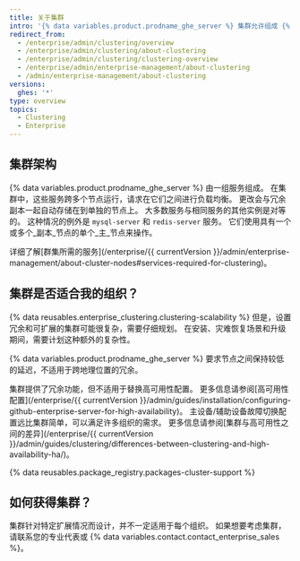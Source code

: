 ```yaml
---
title: 关于集群
intro: '{% data variables.product.prodname_ghe_server %} 集群允许组成 {% data variables.product.prodname_ghe_server %} 的服务跨多个节点进行扩展。'
redirect_from:
  - /enterprise/admin/clustering/overview
  - /enterprise/admin/clustering/about-clustering
  - /enterprise/admin/clustering/clustering-overview
  - /enterprise/admin/enterprise-management/about-clustering
  - /admin/enterprise-management/about-clustering
versions:
  ghes: '*'
type: overview
topics:
  - Clustering
  - Enterprise
---
```


## 集群架构

{% data variables.product.prodname_ghe_server %} 由一组服务组成。 在集群中，这些服务跨多个节点运行，请求在它们之间进行负载均衡。 更改会与冗余副本一起自动存储在到单独的节点上。 大多数服务与相同服务的其他实例是对等的。 这种情况的例外是 `mysql-server` 和 `redis-server` 服务。 它们使用具有一个或多个_副本_节点的单个_主_节点来操作。

详细了解[群集所需的服务](/enterprise/{{ currentVersion }}/admin/enterprise-management/about-cluster-nodes#services-required-for-clustering)。

## 集群是否适合我的组织？

{% data reusables.enterprise_clustering.clustering-scalability %} 但是，设置冗余和可扩展的集群可能很复杂，需要仔细规划。 在安装、灾难恢复场景和升级期间，需要计划这种额外的复杂性。

{% data variables.product.prodname_ghe_server %} 要求节点之间保持较低的延迟，不适用于跨地理位置的冗余。

集群提供了冗余功能，但不适用于替换高可用性配置。 更多信息请参阅[高可用性配置](/enterprise/{{ currentVersion }}/admin/guides/installation/configuring-github-enterprise-server-for-high-availability)。 主设备/辅助设备故障切换配置远比集群简单，可以满足许多组织的需求。 更多信息请参阅[集群与高可用性之间的差异](/enterprise/{{ currentVersion }}/admin/guides/clustering/differences-between-clustering-and-high-availability-ha/)。

{% data reusables.package_registry.packages-cluster-support %}

## 如何获得集群？

集群针对特定扩展情况而设计，并不一定适用于每个组织。 如果想要考虑集群，请联系您的专业代表或 {% data variables.contact.contact_enterprise_sales %}。
